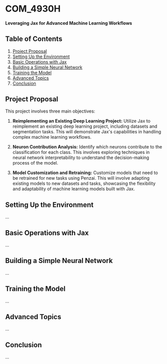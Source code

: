 # COM_4930H
#### **Leveraging Jax for Advanced Machine Learning Workflows**

## Table of Contents
1. [Project Proposal](#Project-Proposal)
2. [Setting Up the Environment](#setting-up-the-environment)
3. [Basic Operations with Jax](#basic-operations-with-jax)
4. [Building a Simple Neural Network](#building-a-simple-neural-network)
5. [Training the Model](#training-the-model)
6. [Advanced Topics](#advanced-topics)
7. [Conclusion](#conclusion)

## Project Proposal
This project involves three main objectives:
1. **Reimplementing an Existing Deep Learning Project:** Utilize Jax to reimplement an existing deep learning project, including datasets and segmentation tasks. This will demonstrate Jax's capabilities in handling complex machine learning workflows.

2. **Neuron Contribution Analysis:** Identify which neurons contribute to the classification for each class. This involves exploring techniques in neural network interpretability to understand the decision-making process of the model.  

3. **Model Customization and Retraining:** Customize models that need to be retrained for new tasks using Penzai. This will involve adapting existing models to new datasets and tasks, showcasing the flexibility and adaptability of machine learning models built with Jax.

## Setting Up the Environment
...

## Basic Operations with Jax
...

## Building a Simple Neural Network
...

## Training the Model
...

## Advanced Topics
...

## Conclusion
...
